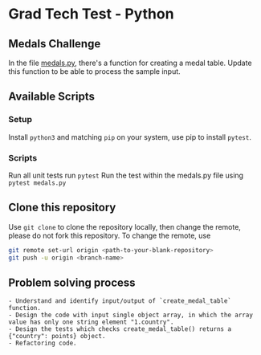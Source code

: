 # Grad Tech Test - Python

## Medals Challenge

In the file [medals.py](medals.py), there's a function for creating a medal table. Update this function to be able to process the sample input.

## Available Scripts

### Setup

Install `python3` and matching `pip` on your system, use pip to install `pytest`.

### Scripts

Run all unit tests run `pytest`
Run the test within the medals.py file using `pytest medals.py`

## Clone this repository

Use `git clone` to clone the repository locally, then change the remote, please do not fork this repository. To change the remote, use

```bash
git remote set-url origin <path-to-your-blank-repository>
git push -u origin <branch-name>
```

## Problem solving process

```
- Understand and identify input/output of `create_medal_table` function.
- Design the code with input single object array, in which the array value has only one string element "1.country".
- Design the tests which checks create_medal_table() returns a {"country": points} object.
- Refactoring code.
```
